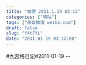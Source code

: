```yaml
---
title: "微博 2011.1.19 03:12"
categories: ["嘀咕"]
tags: ["来自微博 weibo.com"]
draft: false
slug: "Y4t7YL"
date: "2011-01-19 03:12:00"
---
```


<p>#九宫格日记#2011-01-19 -- </p>
